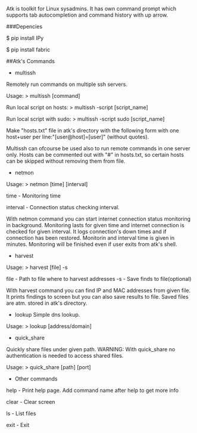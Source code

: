 Atk is toolkit for Linux sysadmins. It has own command prompt which supports tab autocompletion and command history with up arrow.

###Depencies

$ pip install IPy

$ pip install fabric


##Atk's Commands

- multissh

Remotely run commands on multiple ssh servers.

Usage: &gt; multissh [command]

Run local script on hosts: &gt; multissh -script [script_name]

Run local script with sudo: &gt; multissh -script sudo [script_name]

Make "hosts.txt" file in atk's directory with the following form with one host+user per line:"[user@host]=[user]" (without quotes).

Multissh can ofcourse be used also to run remote commands in one server only. Hosts can be commented out with "#" in hosts.txt, so certain hosts can be skipped without removing them from file.

- netmon

Usage: &gt; netmon [time]  [interval]

time - Monitoring time

interval - Connection status checking interval.

With netmon command you can start internet connection status monitoring in background. Monitoring lasts for given time and internet connection is checked for given interval. It logs connection's down times and if connection has been restored. Monitorin and interval time is given in minutes. Monitoring will be finished even if user exits from atk's shell.

- harvest

Usage: &gt; harvest  [file] -s

file - Path to file where to harvest addresses
-s - Save finds to file(optional)

With harvest command you can find IP and MAC addresses from given file. It prints findings to screen but you can also save results to file. Saved files are atm. stored in atk's directory.

- lookup
Simple dns lookup.

Usage: &gt; lookup [address/domain]

- quick_share

Quickly share files under given path. WARNING: With quick_share no authentication is needed to access shared files.

Usage: &gt; quick_share [path] [port]


- Other commands

help - Print help page. Add command name after help to get more info

clear - Clear screen

ls - List files

exit - Exit
